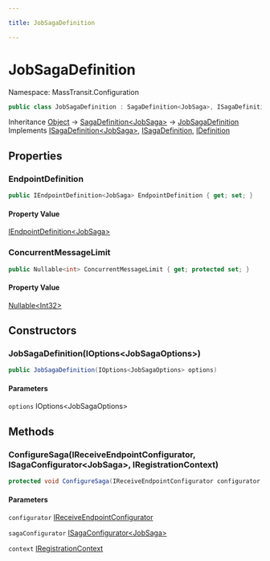 ```yaml
---

title: JobSagaDefinition

---
```


# JobSagaDefinition

Namespace: MassTransit.Configuration

```csharp
public class JobSagaDefinition : SagaDefinition<JobSaga>, ISagaDefinition<JobSaga>, ISagaDefinition, IDefinition
```

Inheritance [Object](https://learn.microsoft.com/en-us/dotnet/api/system.object) → [SagaDefinition\<JobSaga\>](../../masstransit-abstractions/masstransit/sagadefinition-1) → [JobSagaDefinition](../masstransit-configuration/jobsagadefinition)<br/>
Implements [ISagaDefinition\<JobSaga\>](../../masstransit-abstractions/masstransit/isagadefinition-1), [ISagaDefinition](../../masstransit-abstractions/masstransit/isagadefinition), [IDefinition](../../masstransit-abstractions/masstransit/idefinition)

## Properties

### **EndpointDefinition**

```csharp
public IEndpointDefinition<JobSaga> EndpointDefinition { get; set; }
```

#### Property Value

[IEndpointDefinition\<JobSaga\>](../../masstransit-abstractions/masstransit/iendpointdefinition-1)<br/>

### **ConcurrentMessageLimit**

```csharp
public Nullable<int> ConcurrentMessageLimit { get; protected set; }
```

#### Property Value

[Nullable\<Int32\>](https://learn.microsoft.com/en-us/dotnet/api/system.nullable-1)<br/>

## Constructors

### **JobSagaDefinition(IOptions\<JobSagaOptions\>)**

```csharp
public JobSagaDefinition(IOptions<JobSagaOptions> options)
```

#### Parameters

`options` IOptions\<JobSagaOptions\><br/>

## Methods

### **ConfigureSaga(IReceiveEndpointConfigurator, ISagaConfigurator\<JobSaga\>, IRegistrationContext)**

```csharp
protected void ConfigureSaga(IReceiveEndpointConfigurator configurator, ISagaConfigurator<JobSaga> sagaConfigurator, IRegistrationContext context)
```

#### Parameters

`configurator` [IReceiveEndpointConfigurator](../../masstransit-abstractions/masstransit/ireceiveendpointconfigurator)<br/>

`sagaConfigurator` [ISagaConfigurator\<JobSaga\>](../../masstransit-abstractions/masstransit/isagaconfigurator-1)<br/>

`context` [IRegistrationContext](../../masstransit-abstractions/masstransit/iregistrationcontext)<br/>
